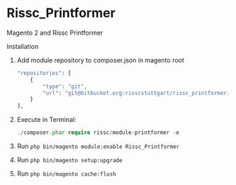 # Rissc_Printformer
Magento 2 and Rissc Printformer

Installation

1. Add module repository to composer.json in magento root

    ```PHP
    "repositories": [
        {
            "type": "git",
            "url": "git@bitbucket.org:risscstuttgart/rissc_printformer.git"
        }
    ],
    ```

2. Execute in Terminal:
    ```PHP
    ./composer.phar require rissc/module-printformer -o
    ```

4. Run `php bin/magento module:enable Rissc_Printformer`
5. Run `php bin/magento setup:upgrade`
6. Run `php bin/magento cache:flush`